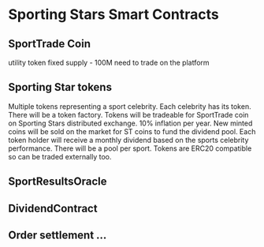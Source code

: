 # Sporting Stars Smart Contracts

## SportTrade Coin

utility token
fixed supply - 100M
need to trade on the platform

## Sporting Star tokens

Multiple tokens representing a sport celebrity. Each celebrity has its token. There will be a token factory.
Tokens will be tradeable for SportTrade coin on Sporting Stars distributed exchange.
10% inflation per year. New minted coins will be sold on the market for ST coins to fund the dividend pool.
Each token holder will receive a monthly dividend based on the sports celebrity performance. There will be a pool per
sport. Tokens are ERC20 compatible so can be traded externally too.

## SportResultsOracle

## DividendContract

## Order settlement ...
